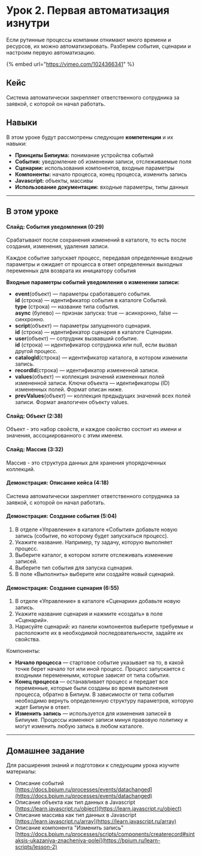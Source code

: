 # Урок 2. Первая автоматизация изнутри

Если рутинные процессы компании отнимают много времени и ресурсов, их можно автоматизировать. Разберем события, сценарии и настроим первую автоматизацию.

{% embed url="https://vimeo.com/1024366341" %}

## Кейс

Система автоматически закрепляет ответственного сотрудника за заявкой, с которой он начал работать.

## Навыки

В этом уроке будут рассмотрены следующие **компетенции** и их навыки:

* **Принципы Бипиума:** понимание устройства событий
* **События:** уведомление об изменении записи, отслеживаемые поля
* **Сценарии:** использования компонентов, входные параметры
* **Компоненты:** начало процесса, конец процесса, изменить запись
* **Javascript:** объекты, массивы
* **Использование документации:** входные параметры, типы данных

***

## В этом уроке

#### **Слайд: События уведомления (0:29)**

Срабатывают после сохранения изменений в каталоге, то есть после создания, изменения, удаления записи.

Каждое событие запускает процесс, передавая определенные входные параметры и ожидает от процесса в ответ определенных выходных переменных для возврата их инициатору события

**Входные параметры событий уведомления о изменении записи:**

* **event**(объект) — параметры сработавшего события.\
  &#x20;   **id** (строка) — идентификатор события в каталоге Событий.\
  &#x20;   **type** (строка) — название типа события.\
  &#x20;   **async** (булево) — признак запуска: true — асинхронно, false — синхронно.
* **script**(объект) — параметры запущенного сценария.\
  &#x20;   **id** (строка) — идентификатор сценария в каталоге Сценарии.
* **user**(объект) — сотрудник вызвавший событие.\
  &#x20;   **id** (строка) — идентификатор сотрудника или null, если вызвал другой процесс.
* **catalogId**(строка) — идентификатор каталога, в котором изменили запись.
* **recordId**(строка) — идентификатор измененной записи.
* **values**(объект) — коллекция значений измененных полей измененной записи. Ключи объекта — идентификаторы (ID) измененных полей. Формат описан ниже.
* **prevValues**(объект) — коллекция предыдущих значений всех полей записи. Формат аналогичен объекту values.

#### **Слайд: Объект (2:38)**

Объект - это набор свойств, и каждое свойство состоит из имени и значения, ассоциированного с этим именем.

#### **Слайд: Массив (3:32)**

Массив - это структура данных для хранения упорядоченных коллекций.

#### **Демонстрация: Описание кейса (4:18)**

Система автоматически закрепляет ответственного сотрудника за заявкой, с которой он начал работать.

#### **Демонстрация: Создание события (5:04)**

1. В отделе «Управление» в каталоге «События» добавьте новую запись (событие, по которому будет запускаться процесс).
2. Укажите название. Например, ту задачу, которую выполняет процесс.
3. Выберите каталог, в котором хотите отслеживать изменение записей.
4. Выберите тип события для запуска сценария.&#x20;
5. В поле «Выполнить» выберите или создайте новый сценарий.

#### **Демонстрация: Создание сценария (6:55)**

1. В отделе «Управление» в каталоге «Сценарии» добавьте новую запись.
2. Укажите название сценария и нажмите «создать» в поле «Сценарий».
3. Нарисуйте сценарий: из панели компонентов выберите требуемые и расположите их в необходимой последовательности, задайте их свойства.

Компоненты:

* **Начало процесса** — стартовое событие указывает на то, в какой точке берет начало тот или иной процесс. Процесс запускается с входными переменными, которые зависят от типа события.
* **Конец процесса** — останавливает процесс и передает все переменные, которые были созданы во время выполнения процесса, обратно в Бипиум. В зависимости от типа события необходимо вернуть определенную структуру параметров, которую ждет Бипиум в ответ.
* **Изменить запись** — используется для изменения записей в Бипиуме. Процессы изменяют записи минуя правовую политику и могут изменить любую запись в любом каталоге.

***

## Домашнее задание

Для расширения знаний и подготовки к следующим урока изучите материалы:

* Описание событий\
  [https://docs.bpium.ru/processes/events/datachanged](https://docs.bpium.ru/processes/events/datachanged)
* Описание объекта как тип данных в Javascript\
  [https://learn.javascript.ru/object](https://learn.javascript.ru/object)
* Описание массива как тип данных в Javascript\
  [https://learn.javascript.ru/array](https://learn.javascript.ru/array)
* Описание компонента "Изменить запись"\
  [https://docs.bpium.ru/processes/scripts/components/createrecord#sintaksis-ukazaniya-znacheniya-polei](https://bpium.ru/learn-scripts/lesson-2)

